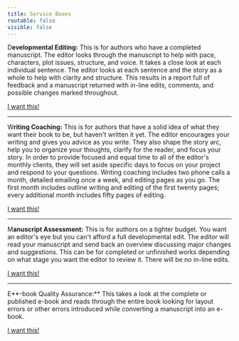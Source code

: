 ```yaml
---
title: Service Boxes
routable: false
visible: false
---
```


D**evelopmental Editing:** This is for authors who have a completed manuscript. The editor looks through the manuscript to help with pace, characters, plot issues, structure, and voice. It takes a close look at each individual sentence. The editor looks at each sentence and the story as a whole to help with clarity and structure. This results in a report full of feedback and a manuscript returned with in-line edits, comments, and possible changes marked throughout.

<a class="quick-contact-button" href="#" data-featherlight=".modular-row.form" data-select="developmental">I want this!</a>

---

W**riting Coaching:** This is for authors that have a solid idea of what they want their book to be, but haven't written it yet. The editor encourages your writing and gives you advice as you write. They also shape the story arc, help you to organize your thoughts, clarify for the reader, and focus your story. In order to provide focused and equal time to all of the editor's monthly clients, they will set aside specific days to focus on your project and respond to your questions. Writing coaching includes two phone calls a month, detailed emailing once a week, and editing pages as you go. The first month includes outline writing and editing of the first twenty pages; every additional month includes fifty pages of editing.

<a class="quick-contact-button" href="#" data-featherlight=".modular-row.form" data-select="coaching">I want this!</a>

---

M**anuscript Assessment:** This is for authors on a tighter budget. You want an editor's eye but you can't afford a full developmental edit. The editor will read your manuscript and send back an overview discussing major changes and suggestions. This can be for completed or unfinished works depending on what stage you want the editor to review it. There will be no in-line edits.

<a class="quick-contact-button" href="#" data-featherlight=".modular-row.form" data-select="assessment">I want this!</a>

---

E**-book Quality Assurance:** This takes a look at the complete or published e-book and reads through the entire book looking for layout errors or other errors introduced while converting a manuscript into an e-book.

<a class="quick-contact-button" href="#" data-featherlight=".modular-row.form" data-select="ebook">I want this!</a>
